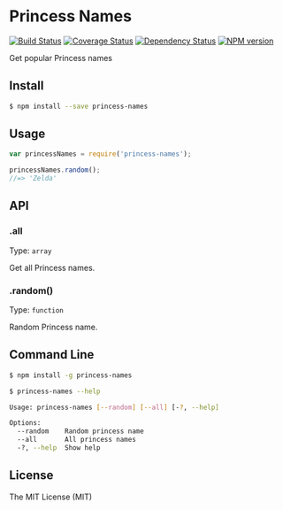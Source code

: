 Princess Names
==============

[![Build Status][travis-image]][travis-url]
[![Coverage Status][coveralls-image]][coveralls-url]
[![Dependency Status][gemnasium-image]][gemnasium-url]
[![NPM version][npm-image]][npm-url]


Get popular Princess names

Install
-------

```bash
$ npm install --save princess-names
```

Usage
-----

```js
var princessNames = require('princess-names');

princessNames.random();
//=> 'Zelda'
```

API
---

### .all

Type: `array`

Get all Princess names.

### .random()

Type: `function`

Random Princess name.

Command Line
------------

```bash
$ npm install -g princess-names
```

```bash
$ princess-names --help

Usage: princess-names [--random] [--all] [-?, --help]

Options:
  --random    Random princess name
  --all       All princess names
  -?, --help  Show help
```

License
-------

The MIT License (MIT)

[npm-image]: https://img.shields.io/npm/v/princess-names.svg
[npm-url]: https://www.npmjs.com/package/princess-names
[travis-image]: https://travis-ci.org/williambelle/princess-names.svg?branch=master
[travis-url]: https://travis-ci.org/williambelle/princess-names
[coveralls-image]: https://coveralls.io/repos/github/williambelle/princess-names/badge.svg
[coveralls-url]: https://coveralls.io/github/williambelle/princess-names
[gemnasium-image]: https://gemnasium.com/badges/github.com/williambelle/princess-names.svg
[gemnasium-url]: https://gemnasium.com/github.com/williambelle/princess-names
